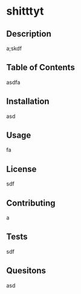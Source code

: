 # shitttyt 
  ## Description
  a;skdf
  ## Table of Contents
  asdfa
  ## Installation
  asd
  ## Usage
  fa
  ## License
  sdf
  ## Contributing 
  a
  ## Tests
  sdf
  ## Quesitons
  asd

